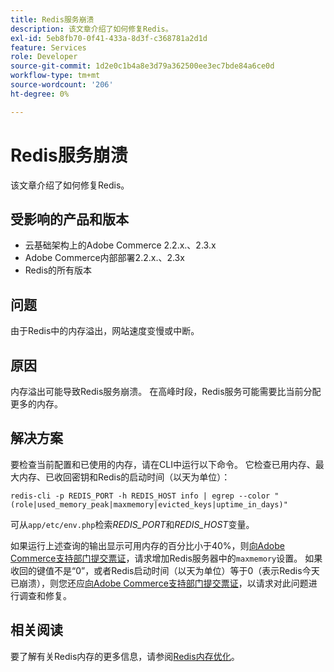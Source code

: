 ```yaml
---
title: Redis服务崩溃
description: 该文章介绍了如何修复Redis。
exl-id: 5eb8fb70-0f41-433a-8d3f-c368781a2d1d
feature: Services
role: Developer
source-git-commit: 1d2e0c1b4a8e3d79a362500ee3ec7bde84a6ce0d
workflow-type: tm+mt
source-wordcount: '206'
ht-degree: 0%

---
```


# Redis服务崩溃

该文章介绍了如何修复Redis。

## 受影响的产品和版本

* 云基础架构上的Adobe Commerce 2.2.x.、2.3.x
* Adobe Commerce内部部署2.2.x.、2.3x
* Redis的所有版本

## 问题

由于Redis中的内存溢出，网站速度变慢或中断。

## 原因

内存溢出可能导致Redis服务崩溃。 在高峰时段，Redis服务可能需要比当前分配更多的内存。

## 解决方案

要检查当前配置和已使用的内存，请在CLI中运行以下命令。 它检查已用内存、最大内存、已收回密钥和Redis的启动时间（以天为单位）：

```
redis-cli -p REDIS_PORT -h REDIS_HOST info | egrep --color "(role|used_memory_peak|maxmemory|evicted_keys|uptime_in_days)"
```

可从`app/etc/env.php`检索&#x200B;*REDIS\_PORT*&#x200B;和&#x200B;*REDIS\_HOST*&#x200B;变量。

如果运行上述查询的输出显示可用内存的百分比小于40%，则[向Adobe Commerce支持部门提交票证](/help/help-center-guide/help-center/magento-help-center-user-guide.md#submit-ticket)，请求增加Redis服务器中的`maxmemory`设置。 如果收回的键值不是“0”，或者Redis启动时间（以天为单位）等于0（表示Redis今天已崩溃），则您还应[向Adobe Commerce支持部门提交票证](/help/help-center-guide/help-center/magento-help-center-user-guide.md#submit-ticket)，以请求对此问题进行调查和修复。

## 相关阅读

要了解有关Redis内存的更多信息，请参阅[Redis内存优化](https://redis.io/topics/memory-optimization)。
